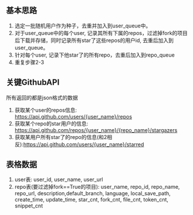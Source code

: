 ## 基本思路
1. 选定一批随机用户作为种子，去重并加入到user_queue中。
2. 对于user_queue中的每个user, 记录其所有下属的repos，过滤掉fork的项目后下载并存储，同时记录所有star了这些repos的用户id, 去重后加入到user_queue。
3. 针对每个user, 记录下他star了的所有repo，去重后加入到repo_queue
3. 重复步骤2-3


## 关键GithubAPI
所有返回的都是json格式的数据

1. 获取某个user的repos信息: https://api.github.com/users/{user_name}/repos
3. 获取某个repo的star用户的信息: https://api.github.com/repos/{user_name}/{repo_name}/stargazers
3. 获取某用户所有star了的repo的信息(和2相反):https://api.github.com/users/{user_name}/starred



## 表格数据

1. user表:
user_id, user_name, user_url
2. repo表(要过滤掉fork==True的项目):
user_name, repo_id, repo_name, repo_url, description,default_branch,
language, local_save_path,
create_time, update_time,
star_cnt, fork_cnt,
file_cnt, token_cnt, snippet_cnt

